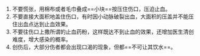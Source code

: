 1. 不要慌张，用棉布或者毛巾叠成==小块==按压住伤口，压迫止血。
2. 不要直接大面积地盖住伤口，有时因小动脉破裂出血，大面积的压盖并不能压住出血点达到止血效果。
3. 不要往伤口上撒所谓的止血药粉，这样既达不到止血的效果，还增加医生清创难度，增大感染的概率。
4. 创伤后，大部分伤者都会出现口渴的现象，但都==不可让其饮水==。
